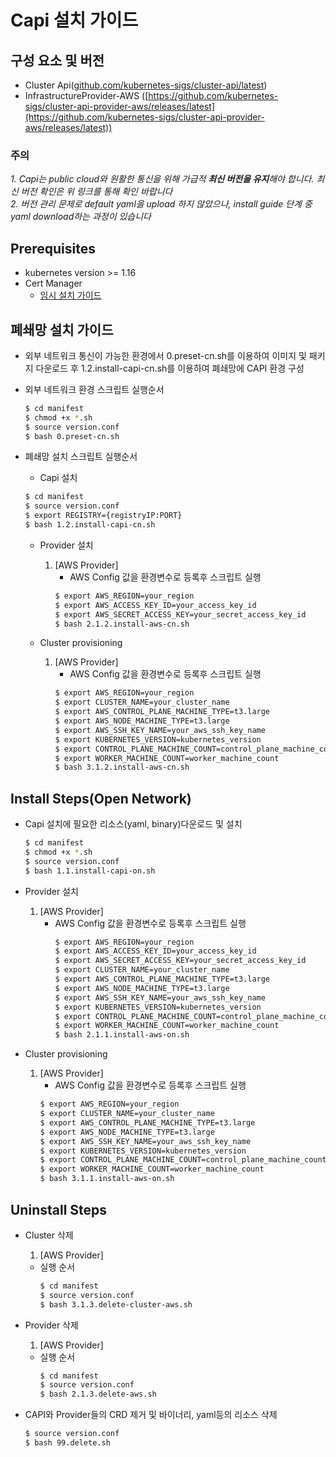 
# Capi 설치 가이드

## 구성 요소 및 버전
* Cluster Api([github.com/kubernetes-sigs/cluster-api/latest](https://github.com/kubernetes-sigs/cluster-api/releases/latest))
* InfrastructureProvider-AWS ([https://github.com/kubernetes-sigs/cluster-api-provider-aws/releases/latest](https://github.com/kubernetes-sigs/cluster-api-provider-aws/releases/latest))

 ### **주의**
 _1. Capi는 public cloud와 원활한 통신을 위해 가급적 **최신 버전을 유지**해야 합니다. 최신 버전 확인은 위 링크를 통해 확인 바랍니다_
 <br>_2. 버전 관리 문제로 default yaml을 upload 하지 않았으나, install guide 단계 중 yaml download하는 과정이 있습니다_ 

## Prerequisites
* kubernetes version >= 1.16
* Cert Manager
    * [임시 설치 가이드](https://github.com/tmax-cloud/install-cert-manager-temp)

## 폐쇄망 설치 가이드
* 외부 네트워크 통신이 가능한 환경에서 0.preset-cn.sh를 이용하여 이미지 및 패키지 다운로드 후 1.2.install-capi-cn.sh를 이용하여 폐쇄망에 CAPI 환경 구성
* 외부 네트워크 환경 스크립트 실행순서
    ```bash
    $ cd manifest
    $ chmod +x *.sh
    $ source version.conf
    $ bash 0.preset-cn.sh
    ```

* 폐쇄망 설치 스크립트 실행순서
    * Capi 설치
    ```bash
    $ cd manifest
    $ source version.conf
    $ export REGISTRY={registryIP:PORT}
    $ bash 1.2.install-capi-cn.sh
    ```
    
    * Provider 설치
        1. [AWS Provider]
            * AWS Config 값을 환경변수로 등록후 스크립트 실행
            ```bash
            $ export AWS_REGION=your_region
            $ export AWS_ACCESS_KEY_ID=your_access_key_id
            $ export AWS_SECRET_ACCESS_KEY=your_secret_access_key_id
            $ bash 2.1.2.install-aws-cn.sh
            ```

    * Cluster provisioning
        1. [AWS Provider]
            * AWS Config 값을 환경변수로 등록후 스크립트 실행
            ```bash
            $ export AWS_REGION=your_region
            $ export CLUSTER_NAME=your_cluster_name
            $ export AWS_CONTROL_PLANE_MACHINE_TYPE=t3.large
            $ export AWS_NODE_MACHINE_TYPE=t3.large
            $ export AWS_SSH_KEY_NAME=your_aws_ssh_key_name
            $ export KUBERNETES_VERSION=kubernetes_version
            $ export CONTROL_PLANE_MACHINE_COUNT=control_plane_machine_count
            $ export WORKER_MACHINE_COUNT=worker_machine_count
            $ bash 3.1.2.install-aws-cn.sh
            ```
## Install Steps(Open Network)
* Capi 설치에 필요한 리소스(yaml, binary)다운로드 및 설치
    ```bash
    $ cd manifest
    $ chmod +x *.sh
    $ source version.conf
    $ bash 1.1.install-capi-on.sh
    ```

* Provider 설치
    1. [AWS Provider]
        * AWS Config 값을 환경변수로 등록후 스크립트 실행
            ```bash
            $ export AWS_REGION=your_region
            $ export AWS_ACCESS_KEY_ID=your_access_key_id
            $ export AWS_SECRET_ACCESS_KEY=your_secret_access_key_id
            $ export CLUSTER_NAME=your_cluster_name
            $ export AWS_CONTROL_PLANE_MACHINE_TYPE=t3.large
            $ export AWS_NODE_MACHINE_TYPE=t3.large
            $ export AWS_SSH_KEY_NAME=your_aws_ssh_key_name
            $ export KUBERNETES_VERSION=kubernetes_version
            $ export CONTROL_PLANE_MACHINE_COUNT=control_plane_machine_count
            $ export WORKER_MACHINE_COUNT=worker_machine_count
            $ bash 2.1.1.install-aws-on.sh
            ```

* Cluster provisioning
    1. [AWS Provider]
        * AWS Config 값을 환경변수로 등록후 스크립트 실행
        ```bash
        $ export AWS_REGION=your_region
        $ export CLUSTER_NAME=your_cluster_name
        $ export AWS_CONTROL_PLANE_MACHINE_TYPE=t3.large
        $ export AWS_NODE_MACHINE_TYPE=t3.large
        $ export AWS_SSH_KEY_NAME=your_aws_ssh_key_name
        $ export KUBERNETES_VERSION=kubernetes_version
        $ export CONTROL_PLANE_MACHINE_COUNT=control_plane_machine_count
        $ export WORKER_MACHINE_COUNT=worker_machine_count
        $ bash 3.1.1.install-aws-on.sh
        ```
## Uninstall Steps
* Cluster 삭제
    1. [AWS Provider]
    * 실행 순서
        ```bash
        $ cd manifest
        $ source version.conf
        $ bash 3.1.3.delete-cluster-aws.sh

* Provider 삭제
    1. [AWS Provider]
    * 실행 순서
        ```bash
        $ cd manifest
        $ source version.conf
        $ bash 2.1.3.delete-aws.sh
        ```

* CAPI와 Provider들의 CRD 제거 및 바이너리, yaml등의 리소스 삭제
    ```bash
    $ source version.conf
    $ bash 99.delete.sh
    ```